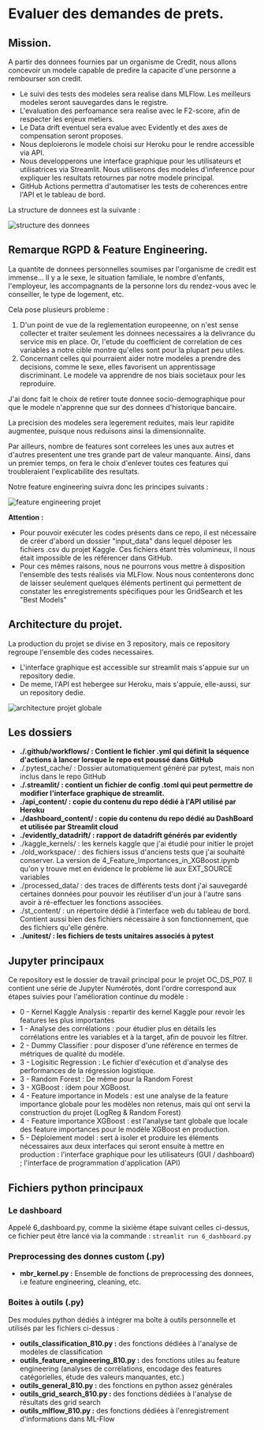 # Evaluer des demandes de prets.

## Mission.
A partir des donnees fournies par un organisme de Credit, nous allons concevoir un modele capable de predire la capacite d'une personne a rembourser son credit.

- Le suivi des tests des modeles sera realise dans MLFlow. Les meilleurs modeles seront sauvegardes dans le registre.
- L'evaluation des perfoamance sera realise avec le F2-score, afin de respecter les enjeux metiers.
- Le Data drift eventuel sera evalue avec Evidently et des axes de compensation seront proposes.
- Nous deploierons le modele choisi sur Heroku pour le rendre accessible via API.
- Nous developperons une interface graphique pour les utilisateurs et utilisatrices via Streamlit. Nous utiliserons des modeles d'inference pour expliquer les resultats retournes par notre modele principal.
- GitHub Actions permettra d'automatiser les tests de coherences entre l'API et le tableau de bord.

La structure de donnees est la suivante :

![structure des donnees](https://maximorose.eu/datascience_gh_ress/p7_structure_donnees.png)


## Remarque RGPD & Feature Engineering.
La quantite de donnees personnelles soumises par l'organisme de credit est immense... Il y a le sexe, le situation familiale, le nombre d'enfants, l'employeur, les accompagnants de la personne lors du rendez-vous avec le conseiller, le type de logement, etc.

Cela pose plusieurs probleme :
1. D'un point de vue de la reglementation europeenne, on n'est sense collecter et traiter seulement les donnees necessaires a la delivrance du service mis en place. Or, l'etude du coefficient de correlation de ces variables a notre cible montre qu'elles sont pour la plupart peu utiles.
2. Concernant celles qui pourraient aider notre modeles a prendre des decisions, comme le sexe, elles favorisent un apprentissage discriminant. Le modele va apprendre de nos biais societaux pour les reproduire.

J'ai donc fait le choix de retirer toute donnee socio-demographique pour que le modele n'apprenne que sur des donnees d'historique bancaire.

La precision des modeles sera legerement reduites, mais leur rapidite augmentee, puisque nous reduisons ainsi la dimensionnalite.

Par ailleurs, nombre de features sont correlees les unes aux autres et d'autres presentent une tres grande part de valeur manquante. Ainsi, dans un premier temps, on fera le choix d'enlever toutes ces features qui troubleraient l'explicabilite des resultats.

Notre feature engineering suivra donc les principes suivants :

![feature engineering projet](https://maximorose.eu/datascience_gh_ress/p7_FE_custom.png)


__Attention :__ 
- Pour pouvoir exécuter les codes présents dans ce repo, il est nécessaire de créer d'abord un dossier "input_data" dans lequel déposer les fichiers .csv du projet Kaggle. Ces fichiers étant très volumineux, il nous était impossible de les référencer dans GitHub.
- Pour ces mêmes raisons, nous ne pourrons vous mettre à disposition l'ensemble des tests réalisés via MLFlow. Nous  nous contenterons donc de laisser seulement quelques éléments pertinent qui permettent de constater les enregistrements spécifiques pour les GridSearch et les "Best Models"


## Architecture du projet.

La production du projet se divise en 3 repository, mais ce repository regroupe l'ensemble des codes necessaires.

- L'interface graphique est accessible sur streamlit mais s'appuie sur un repository dedie.
- De meme, l'API est hebergee sur Heroku, mais s'appuie, elle-aussi, sur un repository dedie.

![architecture projet globale](https://maximorose.eu/datascience_gh_ress/p7_archi_global.png)



## Les dossiers
- __./.github/workflows/ : Contient le fichier .yml qui définit la séquence d'actions à lancer lorsque le repo est poussé dans GitHub__
- ./.pytest_cache/ : Dossier automatiquement généré par pytest, mais non inclus dans le repo GitHub
- __./.streamlit/ : contient un fichier de config .toml qui peut permettre de modifier l'interface graphique de streamlit.__ 
- __./api_content/ : copie du contenu du repo dédié à l'API utilisé par Heroku__
- __./dashboard_content/ : copie du contenu du repo dédié au DashBoard et utilisée par Streamlit cloud__
- __./evidently_datadrift/ : rapport de datadrift générés par evidently__
- ./kaggle_kernels/ : les kernels kaggle que j'ai étudié pour initier le projet
- ./old_workspace/ : des fichiers issus d'anciens tests que j'ai souhaité conserver. La version de 4_Feature_Importances_in_XGBoost.ipynb qu'on y trouve met en évidence le problème lié aux EXT_SOURCE variables
- ./processed_data/ :  des traces de différents tests dont j'ai sauvegardé certaines données pour pouvoir les réutiliser d'un jour à l'autre sans avoir à ré-effectuer les fonctions associées.
- ./st_content/ : un répertoire dédié à l'interface web du tableau de bord. Contient aussi bien des fichiers nécessaire à son fonctionnement, que des fichiers qu'elle génère.
- __./unitest/ : les fichiers de tests unitaires associés à pytest__

## Jupyter principaux
Ce repository est le dossier de travail principal pour le projet OC_DS_P07. Il contient une série de Jupyter Numérotés, dont l'ordre correspond aux étapes suivies pour l'amélioration continue du modèle :

- 0 - Kernel Kaggle Analysis : repartir des kernel Kaggle pour revoir les features les plus importantes 
- 1 - Analyse des corrélations : pour étudier plus en détails les corrélations entre les variables et à la target, afin de pouvoir les filtrer.
- 2 - Dummy Classifier : pour disposer d'une référence en termes de métriques de qualité du modèle.
- 3 - Logisitic Regression : Le fichier d'exécution et d'analyse des performances de la régression logistique.
- 3 - Random Forest : De même pour la Random Forest
- 3 - XGBoost : idem pour XGBoost.
- 4 - Feature importance in Models : est une analyse de la feature importance globale pour les modèles non retenus, mais qui ont servi la construction du projet (LogReg & Random Forest)
- 4 - Feature importance XGBoost : est l'analyse tant globale que locale des feature importances pour le modèle XGBoost en production.
- 5 - Déploiement model : sert à isoler et produire les éléments nécessaires aux deux interfaces qui seront ensuite à mettre en production : l'interface graphique pour les utilisateurs (GUI / dashboard) ; l'interface de programmation d'application (API)

## Fichiers python principaux
### Le dashboard
Appelé 6_dashboard.py, comme la sixième étape suivant celles ci-dessus, ce fichier peut être lancé via la commande : ``` streamlit run 6_dashboard.py ```

### Preprocessing des donnes custom (.py)
- __mbr_kernel.py :__ Ensemble de fonctions de preprocessing des donnees, i.e feature engineering, cleaning, etc.

### Boites à outils (.py)
Des modules python dédiés à intégrer ma boîte à outils personnelle et utilisés par les fichiers ci-dessus : 
- __outils_classification_810.py :__ des fonctions dédiées à l'analyse de modèles de classification
- __outils_feature_engineering_810.py :__ des fonctions utiles au feature engineering (analyses de corrélations, encodage des features catégorielles, étude des valeurs manquantes, etc.)
- __outils_general_810.py :__ des fonctions en python assez générales
- __outils_grid_search_810.py :__ des fonctions dédiées à l'analyse de résultats des grid search
- __outils_mlflow_810.py :__ des fonctions dédiées à l'enregistrement d'informations dans ML-Flow


